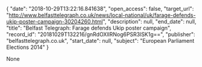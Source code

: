 {
  "date": "2018-10-29T13:22:16.841638", 
  "open_access": false, 
  "target_url": "http://www.belfasttelegraph.co.uk/news/local-national/uk/farage-defends-ukip-poster-campaign-30204260.html", 
  "description": null, 
  "end_date": null, 
  "title": "Belfast Telegraph: Farage defends Ukip poster campaign", 
  "record_id": "20181029T132216/gnRdOXllRNog6PSR3lSK1g==", 
  "publisher": "belfasttelegraph.co.uk", 
  "start_date": null, 
  "subject": "European Parliament Elections 2014"
}

None